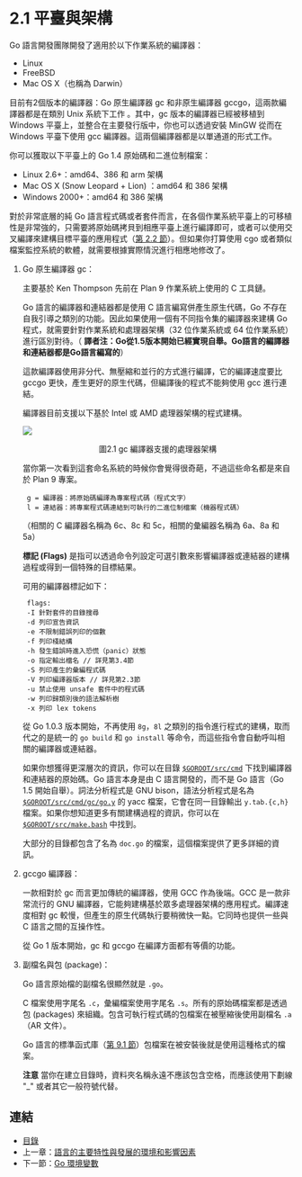 # 2.1 平臺與架構

Go 語言開發團隊開發了適用於以下作業系統的編譯器：

- Linux
- FreeBSD
- Mac OS X（也稱為 Darwin）

目前有2個版本的編譯器：Go 原生編譯器 gc 和非原生編譯器 gccgo，這兩款編譯器都是在類別 Unix 系統下工作 。其中，gc 版本的編譯器已經被移植到 Windows 平臺上，並整合在主要發行版中，你也可以透過安裝 MinGW 從而在 Windows 平臺下使用 gcc 編譯器。這兩個編譯器都是以單通道的形式工作。

你可以獲取以下平臺上的 Go 1.4 原始碼和二進位制檔案：

- Linux 2.6+：amd64、386 和 arm 架構
- Mac OS X (Snow Leopard + Lion) ：amd64 和 386 架構
- Windows 2000+：amd64 和 386 架構

對於非常底層的純 Go 語言程式碼或者套件而言，在各個作業系統平臺上的可移植性是非常強的，只需要將原始碼拷貝到相應平臺上進行編譯即可，或者可以使用交叉編譯來建構目標平臺的應用程式（[第 2.2 節](02.2.md)）。但如果你打算使用 cgo 或者類似檔案監控系統的軟體，就需要根據實際情況進行相應地修改了。

1. Go 原生編譯器 gc：

	主要基於 Ken Thompson 先前在 Plan 9 作業系統上使用的 C 工具鏈。

    Go 語言的編譯器和連結器都是使用 C 語言編寫併產生原生代碼，Go 不存在自我引導之類別的功能。因此如果使用一個有不同指令集的編譯器來建構 Go 程式，就需要針對作業系統和處理器架構（32 位作業系統或 64 位作業系統）進行區別對待。（ **譯者注：Go從1.5版本開始已經實現自舉。Go語言的編譯器和連結器都是Go語言編寫的**）

	這款編譯器使用非分代、無壓縮和並行的方式進行編譯，它的編譯速度要比 gccgo 更快，產生更好的原生代碼，但編譯後的程式不能夠使用 gcc 進行連結。

	編譯器目前支援以下基於 Intel 或 AMD 處理器架構的程式建構。

	![](images/2.1.gc.jpg?raw=true)

	<center>圖2.1 gc 編譯器支援的處理器架構</center>

	當你第一次看到這套命名系統的時候你會覺得很奇葩，不過這些命名都是來自於 Plan 9 專案。

		g = 編譯器：將原始碼編譯為專案程式碼（程式文字）
		l = 連結器：將專案程式碼連結到可執行的二進位制檔案（機器程式碼）

	（相關的 C 編譯器名稱為 6c、8c 和 5c，相關的彙編器名稱為 6a、8a 和 5a）

	**標記 (Flags)** 是指可以透過命令列設定可選引數來影響編譯器或連結器的建構過程或得到一個特殊的目標結果。

	可用的編譯器標記如下：

		flags:
		-I 針對套件的目錄搜尋
		-d 列印宣告資訊
		-e 不限制錯誤列印的個數
		-f 列印棧結構
		-h 發生錯誤時進入恐慌（panic）狀態
		-o 指定輸出檔名 // 詳見第3.4節
		-S 列印產生的彙編程式碼
		-V 列印編譯器版本 // 詳見第2.3節
		-u 禁止使用 unsafe 套件中的程式碼
		-w 列印歸類別後的語法解析樹
		-x 列印 lex tokens

	從 Go 1.0.3 版本開始，不再使用 `8g`，`8l` 之類別的指令進行程式的建構，取而代之的是統一的 `go build` 和 `go install` 等命令，而這些指令會自動呼叫相關的編譯器或連結器。


	如果你想獲得更深層次的資訊，你可以在目錄 [`$GOROOT/src/cmd`](https://github.com/golang/go/tree/master/src/cmd) 下找到編譯器和連結器的原始碼。Go 語言本身是由 C 語言開發的，而不是 Go 語言（Go 1.5 開始自舉）。詞法分析程式是 GNU bison，語法分析程式是名為 [`$GOROOT/src/cmd/gc/go.y`](https://github.com/golang/go/blob/master/src%2Fcmd%2Finternal%2Fgc%2Fgo.y) 的 yacc 檔案，它會在同一目錄輸出 `y.tab.{c,h}` 檔案。如果你想知道更多有關建構過程的資訊，你可以在 [`$GOROOT/src/make.bash`](https://github.com/golang/go/blob/master/src/make.bash) 中找到。

	大部分的目錄都包含了名為 `doc.go` 的檔案，這個檔案提供了更多詳細的資訊。

2. gccgo 編譯器：

	一款相對於 gc 而言更加傳統的編譯器，使用 GCC 作為後端。GCC 是一款非常流行的 GNU 編譯器，它能夠建構基於眾多處理器架構的應用程式。編譯速度相對 gc 較慢，但產生的原生代碼執行要稍微快一點。它同時也提供一些與 C 語言之間的互操作性。

	從 Go 1 版本開始，gc 和 gccgo 在編譯方面都有等價的功能。

3. 副檔名與包 (package)：

	Go 語言原始檔的副檔名很顯然就是 `.go`。

	C 檔案使用字尾名 `.c`，彙編檔案使用字尾名 `.s`。所有的原始碼檔案都是透過包 (packages) 來組織。包含可執行程式碼的包檔案在被壓縮後使用副檔名 `.a`（AR 文件）。

	Go 語言的標準函式庫（[第 9.1 節](09.1.md)）包檔案在被安裝後就是使用這種格式的檔案。

	**注意** 當你在建立目錄時，資料夾名稱永遠不應該包含空格，而應該使用下劃線 "_" 或者其它一般符號代替。

## 連結

- [目錄](directory.md)
- 上一章：[語言的主要特性與發展的環境和影響因素](01.2.md)
- 下一節：[Go 環境變數](02.2.md)

